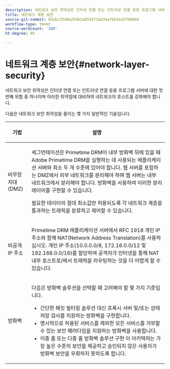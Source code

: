 ```yaml
---
description: 네트워크 보안 취약성은 인터넷 연결 또는 인트라넷 연결 응용 프로그램 서버에 대한 첫 번째 위협 중 하나이며 이러한 취약점에 대비하여 네트워크의 호스트를 강화해야 합니다.
title: 네트워크 계층 보안
source-git-commit: 02ebc3548a254b2a6554f1ab34afbb3ea5f09bb8
workflow-type: tm+mt
source-wordcount: '280'
ht-degree: 0%

---
```


# 네트워크 계층 보안{#network-layer-security}

네트워크 보안 취약성은 인터넷 연결 또는 인트라넷 연결 응용 프로그램 서버에 대한 첫 번째 위협 중 하나이며 이러한 취약점에 대비하여 네트워크의 호스트를 강화해야 합니다.

다음은 네트워크 보안 취약성을 줄이는 몇 가지 일반적인 기술입니다.

<table frame="all" colsep="1" rowsep="1" class="+ topic/table adobe-d/table " id="table_djf_lhz_n4"> 
 <thead class="- topic/thead "> 
  <tr rowsep="1" class="- topic/row "> 
   <th colname="1" class="- topic/entry entry"> <p class="- topic/p ">기법 </p> </th> 
   <th colname="2" class="- topic/entry entry"> <p class="- topic/p ">설명 </p> </th> 
  </tr> 
 </thead>
 <tbody class="- topic/tbody "> 
  <tr rowsep="1" class="- topic/row "> 
   <td colname="1" class="- topic/entry "> <p class="- topic/p ">비무장 지대(DMZ) </p> </td> 
   <td colname="2" class="- topic/entry "> <p class="- topic/p ">세그먼테이션은 Primetime DRM이 내부 방화벽 뒤에 있을 때 Adobe Primetime DRM을 실행하는 데 사용되는 애플리케이션 서버와 최소 두 개 수준에 있어야 합니다. 웹 서버를 포함하는 DMZ에서 외부 네트워크를 분리해야 하며 웹 서버는 내부 네트워크에서 분리해야 합니다. 방화벽을 사용하여 이러한 분리 레이어를 구현할 수 있습니다. </p> <p>필요한 데이터의 절대 최소값만 허용되도록 각 네트워크 계층을 통과하는 트래픽을 분류하고 제어할 수 있습니다. </p> </td> 
  </tr> 
  <tr rowsep="1" class="- topic/row "> 
   <td colname="1" class="- topic/entry "> <p class="- topic/p ">비공개 IP 주소 </p> </td> 
   <td colname="2" class="- topic/entry "> <p class="- topic/p ">Primetime DRM 애플리케이션 서버에서 RFC 1918 개인 IP 주소와 함께 NAT(Network Address Translation)를 사용하십시오. 개인 IP 주소(10.0.0.0/8, 172.16.0.0/12 및 192.168.0.0/16)를 할당하여 공격자가 인터넷을 통해 NAT 내부 호스트로/에서 트래픽을 라우팅하는 것을 더 어렵게 할 수 있습니다. </p> </td> 
  </tr> 
  <tr rowsep="0" class="- topic/row "> 
   <td colname="1" class="- topic/entry "> <p class="- topic/p ">방화벽 </p> </td> 
   <td colname="2" class="- topic/entry "> <p class="- topic/p ">다음은 방화벽 솔루션을 선택할 때 고려해야 할 몇 가지 기준입니다. </p> <p class="- topic/p "> 
     <ul class="- topic/ul " id="ul_wjf_lhz_n4"> 
      <li class="- topic/li " id="li_A620D0B635384590BA7804F9720D04D0">간단한 패킷 필터링 솔루션 대신 프록시 서버 및/또는 상태 저장 검사를 지원하는 방화벽을 구현합니다. </li> 
      <li class="- topic/li " id="li_3E4F814A30C047539185C23F4F57C282">명시적으로 허용된 서비스를 제외한 모든 서비스를 거부할 수 있는 보안 패러다임을 지원하는 방화벽을 사용합니다. </li> 
      <li class="- topic/li " id="li_96160B3F14C4425397F017AF93FABE32">이중 홈 또는 다중 홈 방화벽 솔루션 구현 이 아키텍처는 가장 높은 수준의 보안을 제공하고 승인되지 않은 사용자가 방화벽 보안을 우회하지 못하도록 합니다. </li> 
     </ul> </p> </td> 
  </tr> 
 </tbody> 
</table>
